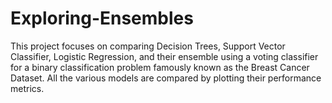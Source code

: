 # Exploring-Ensembles
This project focuses on comparing Decision Trees, Support Vector Classifier, Logistic Regression, and their ensemble using a voting classifier for a binary classification problem famously known as the Breast Cancer Dataset. All the various models are compared by plotting their performance metrics.  
